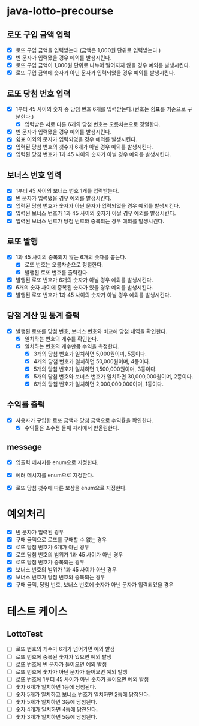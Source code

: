 # java-lotto-precourse


## 로또 구입 금액 입력
- [x] 로또 구입 금액을 입력받는다.(금액은 1,000원 단위로 입력받는다.)
- [x] 빈 문자가 입력됐을 경우 에외를 발생시킨다.
- [x] 로또 구입 금액이 1,000원 단위로 나누어 떨어지지 않을 경우 예외를 발생시킨다.
- [x] 로또 구입 금액에 숫자가 아닌 문자가 입력되었을 경우 예외를 발생시킨다.

## 로또 당첨 번호 입력
- [x] 1부터 45 사이의 숫자 중 당첨 번호 6개를 입력받는다.(번호는 쉼표를 기준으로 구분한다.)
  - [x] 입력받은 서로 다른 6개의 당첨 번호는 오름차순으로 정렬한다.
- [x] 빈 문자가 입력됐을 경우 예외를 발생시킨다.
- [x] 쉼표 이외의 문자가 입력되었을 경우 예외를 발생시킨다.
- [x] 입력된 당첨 번호의 갯수가 6개가 아닐 경우 예외를 발생시킨다.
- [x] 입력된 당첨 번호가 1과 45 사이의 숫자가 아닐 경우 예외를 발생시킨다.

## 보너스 번호 입력
- [x] 1부터 45 사이의 보너스 번호 1개를 입력받는다.
- [x] 빈 문자가 입력됐을 경우 예외를 발생시킨다.
- [x] 입력된 당첨 번호가 숫자가 아닌 문자가 입력되었을 경우 예외를 발생시킨다.
- [x] 입력된 보너스 번호가 1과 45 사이의 숫자가 아닐 경우 예외를 발생시킨다.
- [x] 입력된 보너스 번호가 당첨 번호와 중복되는 경우 예외를 발생시킨다.

## 로또 발행
- [x] 1과 45 사이의 중복되지 않는 6개의 숫자를 뽑는다.
  - [x] 로또 번호는 오름차순으로 정렬한다.
  - [x] 발행된 로또 번호를 출력한다.
- [x] 발행된 로또 번호가 6개의 숫자가 아닐 경우 에외를 발생시킨다.
- [x] 6개의 숫자 사이에 중복된 숫자가 있을 경우 예외를 발생시킨다.
- [x] 발행된 로또 번호가 1과 45 사이의 숫자가 아닐 경우 예외를 발생시킨다.

## 당첨 계산 및 통계 출력
- [x] 발행된 로또를 당첨 번호, 보너스 번호와 비교해 당첨 내역을 확인한다.
  - [x] 일치하는 번호의 개수를 확인한다.
  - [x] 일치하는 번호의 개수만큼 수익을 측정한다.
    - [x] 3개의 당첨 번호가 일치하면 5,000원이며, 5등이다.
    - [x] 4개의 당첨 번호가 일치하면 50,000원이며, 4등이다.
    - [x] 5개의 당첨 번호가 일치하면 1,500,000원이며, 3등이다.
    - [x] 5개의 당첨 번호와 보너스 번호가 일치하면 30,000,000원이며, 2등이다.
    - [x] 6개의 당첨 번호가 일치하면 2,000,000,000이며, 1등이다.

## 수익률 출력
- [x] 사용자가 구입한 로또 금액과 당첨 금액으로 수익률을 확인한다.
  - [x] 수익률은 소수점 둘째 자리에서 반올림한다.

## message
- [x] 입출력 메시지를 enum으로 지정한다.
- [x] 에러 메시지를 enum으로 지정한다.
- [x] 로또 당첨 갯수에 따른 보상을 enum으로 지정한다.


# 예외처리

- [x] 빈 문자가 입력된 경우
- [x] 구매 금액으로 로또를 구매할 수 없는 경우
- [x] 로또 당첨 번호가 6개가 아닌 경우
- [x] 로또 당첨 번호의 범위가 1과 45 사이가 아닌 경우
- [x] 로또 당첨 번호가 중복되는 경우
- [x] 보너스 번호의 범위가 1과 45 사이가 아닌 경우
- [x] 보너스 번호가 당첨 번호와 중복되는 경우
- [x] 구매 금액, 당첨 번호, 보너스 번호에 숫자가 아닌 문자가 입력되었을 경우

# 테스트 케이스

## LottoTest
- [ ] 로또 번호의 개수가 6개가 넘어가면 예외 발생
- [ ] 로또 번호에 중복된 숫자가 있으면 예외 발생
- [ ] 로또 번호에 빈 문자가 들어오면 예외 발생
- [ ] 로또 번호에 숫자가 아닌 문자가 들어오면 예외 발생
- [ ] 로또 번호에 1부터 45 사이가 아닌 숫자가 들어오면 예외 발생
- [ ] 숫자 6개가 일치하면 1등에 당첨된다.
- [ ] 숫자 5개가 일치하고 보너스 번호가 일치하면 2등에 당첨된다.
- [ ] 숫자 5개가 일치하면 3등에 당첨된다.
- [ ] 숫자 4개가 일치하면 4등에 당천된다.
- [ ] 숫자 3개가 일치하면 5등에 당첨된다.
